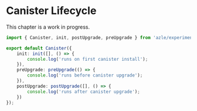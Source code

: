 # Canister Lifecycle

This chapter is a work in progress.

```typescript
import { Canister, init, postUpgrade, preUpgrade } from 'azle/experimental';

export default Canister({
    init: init([], () => {
        console.log('runs on first canister install');
    }),
    preUpgrade: preUpgrade(() => {
        console.log('runs before canister upgrade');
    }),
    postUpgrade: postUpgrade([], () => {
        console.log('runs after canister upgrade');
    })
});
```
